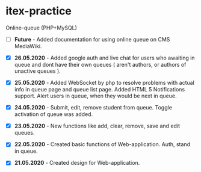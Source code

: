 # itex-practice
Online-queue (PHP+MySQL)

- [ ] **Future** - Added documentation for using online queue on CMS MediaWiki.

- [x] **26.05.2020** - Added google auth and live chat for users who awaiting in queue and dont have their own queues ( aren't authors, or authors of unactive queues ).
- [x] **25.05.2020** - Added WebSocket by php to resolve problems with actual info in queue page and queue list page. Added HTML 5 Notifications support. Alert users in queue, when they would be next in queue.
- [x] **24.05.2020** - Submit, edit, remove student from queue. Toggle activation of queue was added.
- [x] **23.05.2020** - New functions like add, clear, remove, save and edit queues.
- [x] **22.05.2020** - Created basic functions of Web-application. Auth, stand in queue.
- [x] **21.05.2020** - Created design for Web-application.
